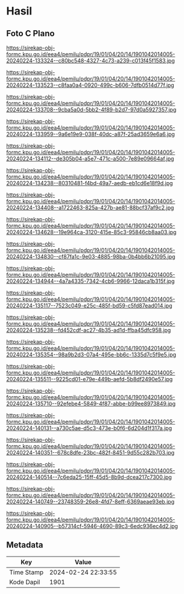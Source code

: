 # Hasil

## Foto C Plano

https://sirekap-obj-formc.kpu.go.id/eea4/pemilu/pdpr/19/01/04/20/14/1901042014005-20240224-133324--c80bc548-4327-4c73-a239-c013f45f1583.jpg

https://sirekap-obj-formc.kpu.go.id/eea4/pemilu/pdpr/19/01/04/20/14/1901042014005-20240224-133523--c8faa0a4-0920-499c-b606-7dfb0514d77f.jpg

https://sirekap-obj-formc.kpu.go.id/eea4/pemilu/pdpr/19/01/04/20/14/1901042014005-20240224-133708--9cba5a0d-5bb2-4f89-b2d7-97d0a5927357.jpg

https://sirekap-obj-formc.kpu.go.id/eea4/pemilu/pdpr/19/01/04/20/14/1901042014005-20240224-133959--9a6e19e9-038f-40dc-a87f-25ad3659e6a6.jpg

https://sirekap-obj-formc.kpu.go.id/eea4/pemilu/pdpr/19/01/04/20/14/1901042014005-20240224-134112--de305b04-a5e7-471c-a500-7e89e09664af.jpg

https://sirekap-obj-formc.kpu.go.id/eea4/pemilu/pdpr/19/01/04/20/14/1901042014005-20240224-134238--80310481-f4bd-49a7-aedb-eb1cd6e18f9d.jpg

https://sirekap-obj-formc.kpu.go.id/eea4/pemilu/pdpr/19/01/04/20/14/1901042014005-20240224-134408--a1722463-825a-427b-ae81-88bcf37af9c2.jpg

https://sirekap-obj-formc.kpu.go.id/eea4/pemilu/pdpr/19/01/04/20/14/1901042014005-20240224-134628--19e964ca-3120-415e-85c3-95846cb8aa03.jpg

https://sirekap-obj-formc.kpu.go.id/eea4/pemilu/pdpr/19/01/04/20/14/1901042014005-20240224-134830--cf87fa1c-9e03-4885-98ba-0b4bb6b21095.jpg

https://sirekap-obj-formc.kpu.go.id/eea4/pemilu/pdpr/19/01/04/20/14/1901042014005-20240224-134944--4a7a4335-7342-4cb6-9966-12daca1b315f.jpg

https://sirekap-obj-formc.kpu.go.id/eea4/pemilu/pdpr/19/01/04/20/14/1901042014005-20240224-135117--7523c049-e25c-485f-bd59-c5fd87ead014.jpg

https://sirekap-obj-formc.kpu.go.id/eea4/pemilu/pdpr/19/01/04/20/14/1901042014005-20240224-135238--fd452cdf-ac27-4b35-ad1d-ffba45dfc958.jpg

https://sirekap-obj-formc.kpu.go.id/eea4/pemilu/pdpr/19/01/04/20/14/1901042014005-20240224-135354--98a9b2d3-07a4-495e-bb6c-1335d7c5f9e5.jpg

https://sirekap-obj-formc.kpu.go.id/eea4/pemilu/pdpr/19/01/04/20/14/1901042014005-20240224-135511--9225cd01-e79e-449b-aefd-5b8df2490e57.jpg

https://sirekap-obj-formc.kpu.go.id/eea4/pemilu/pdpr/19/01/04/20/14/1901042014005-20240224-135710--92efebe4-5849-4f87-abbe-b99ee8973849.jpg

https://sirekap-obj-formc.kpu.go.id/eea4/pemilu/pdpr/19/01/04/20/14/1901042014005-20240224-140131--a730c5ae-d5c3-473e-b0f6-6d204d1f317a.jpg

https://sirekap-obj-formc.kpu.go.id/eea4/pemilu/pdpr/19/01/04/20/14/1901042014005-20240224-140351--678c8dfe-23bc-482f-8451-9d55c282b703.jpg

https://sirekap-obj-formc.kpu.go.id/eea4/pemilu/pdpr/19/01/04/20/14/1901042014005-20240224-140514--7c6eda25-15ff-45d5-8b9d-dcea217c7300.jpg

https://sirekap-obj-formc.kpu.go.id/eea4/pemilu/pdpr/19/01/04/20/14/1901042014005-20240224-140749--23748359-26e8-4fd7-8eff-6369aeae93eb.jpg

https://sirekap-obj-formc.kpu.go.id/eea4/pemilu/pdpr/19/01/04/20/14/1901042014005-20240224-140905--b57314cf-5946-4690-89c3-6edc936ec4d2.jpg


## Metadata

| Key        | Value               |
| ---------- | ------------------- |
| Time Stamp | 2024-02-24 22:33:55 |
| Kode Dapil | 1901                |



